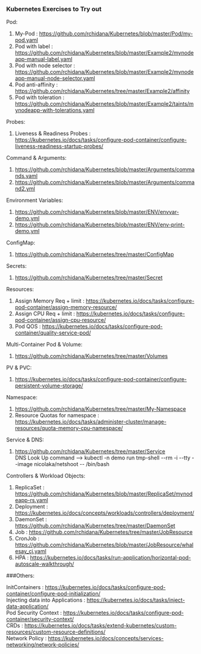 ###  Kubernetes Exercises to Try out

Pod: <br>
1. My-Pod : https://github.com/rchidana/Kubernetes/blob/master/Pod/my-pod.yaml <br>
1. Pod with label : https://github.com/rchidana/Kubernetes/blob/master/Example2/mynodeapp-manual-label.yaml <br>
1. Pod with node selector : https://github.com/rchidana/Kubernetes/blob/master/Example2/mynodeapp-manual-node-selector.yaml <br>
1. Pod anti-affinity : https://github.com/rchidana/Kubernetes/tree/master/Example2/affinity <br>
1. Pod with toleration : https://github.com/rchidana/Kubernetes/blob/master/Example2/taints/mynodeapp-with-tolerations.yaml <br>

Probes:<br>
1. Liveness & Readiness Probes : https://kubernetes.io/docs/tasks/configure-pod-container/configure-liveness-readiness-startup-probes/ <br>

Command & Arguments:<br>
1. https://github.com/rchidana/Kubernetes/blob/master/Arguments/commands.yaml <br>
1. https://github.com/rchidana/Kubernetes/blob/master/Arguments/command2.yml <br>

Environment Variables:<br>
1. https://github.com/rchidana/Kubernetes/blob/master/ENV/envvar-demo.yml <br>
1. https://github.com/rchidana/Kubernetes/blob/master/ENV/env-print-demo.yml <br>

ConfigMap: <br>
1. https://github.com/rchidana/Kubernetes/tree/master/ConfigMap <br>

Secrets: <br>
1. https://github.com/rchidana/Kubernetes/tree/master/Secret <br>

Resources:<br>
1. Assign Memory Req + limit : https://kubernetes.io/docs/tasks/configure-pod-container/assign-memory-resource/ <br>
1. Assign CPU Req + limit : https://kubernetes.io/docs/tasks/configure-pod-container/assign-cpu-resource/ <br>
1. Pod QOS :  https://kubernetes.io/docs/tasks/configure-pod-container/quality-service-pod/ <br>

Multi-Container Pod & Volume:<br>
1. https://github.com/rchidana/Kubernetes/tree/master/Volumes <br>

PV & PVC:<br>
1. https://kubernetes.io/docs/tasks/configure-pod-container/configure-persistent-volume-storage/ <br>

Namespace: <br>
1. https://github.com/rchidana/Kubernetes/tree/master/My-Namespace <br>
1. Resource Quotas for namespace : https://kubernetes.io/docs/tasks/administer-cluster/manage-resources/quota-memory-cpu-namespace/ <br>

Service & DNS:<br>
1. https://github.com/rchidana/Kubernetes/tree/master/Service <br>
DNS Look Up command --> kubectl -n demo run tmp-shell --rm -i --tty --image nicolaka/netshoot -- /bin/bash <br>

Controllers & Workload Objects: <br>
1. ReplicaSet : https://github.com/rchidana/Kubernetes/blob/master/ReplicaSet/mynodeapp-rs.yaml <br>
1. Deployment : https://kubernetes.io/docs/concepts/workloads/controllers/deployment/ <br>
1. DaemonSet : https://github.com/rchidana/Kubernetes/tree/master/DaemonSet <br>
1. Job : https://github.com/rchidana/Kubernetes/tree/master/JobResource <br>
1. CronJob : https://github.com/rchidana/Kubernetes/blob/master/JobResource/whalesay_cj.yaml <br>
1. HPA : https://kubernetes.io/docs/tasks/run-application/horizontal-pod-autoscale-walkthrough/ <br>


###Others:

InitContainers : https://kubernetes.io/docs/tasks/configure-pod-container/configure-pod-initialization/ <br>
Injecting data into Applications : https://kubernetes.io/docs/tasks/inject-data-application/ <br>
Pod Security Context : https://kubernetes.io/docs/tasks/configure-pod-container/security-context/ <br>
CRDs : https://kubernetes.io/docs/tasks/extend-kubernetes/custom-resources/custom-resource-definitions/ <br>
Network Policy : https://kubernetes.io/docs/concepts/services-networking/network-policies/ <br>
